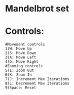 # Mandelbrot set

# Controls:

	#Movement controls
	1)W: Move Up
	2)S: Move Down
	3)A: Move Left 
	4)D: Move Right
	#Zooming controls
	5)I: Zoom Out
	6)K: Zoom In
	7)J: Increment Max Iterations
	8)L: Decrement Max Iterations
	9)Space: Reset
